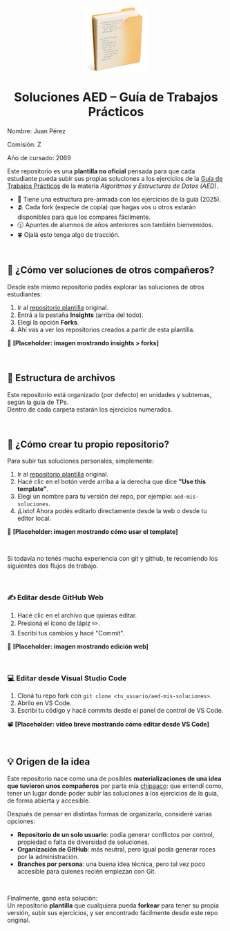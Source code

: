 <p align="center">
  <img src="assets/logo.png" alt="Logo del proyecto" width="150"/>
</p>

<h1 align="center">Soluciones AED – Guía de Trabajos Prácticos</h1>

Nombre: Juan Pérez

Comisión: Z

Año de cursado: 2069

Este repositorio es una **plantilla no oficial** pensada para que cada estudiante pueda subir sus propias soluciones a los ejercicios de la [Guía de Trabajos Prácticos](https://aed-frre.github.io/) de la materia *Algoritmos y Estructuras de Datos (AED)*.

* 📁 Tiene una estructura pre-armada con los ejercicios de la guía (2025).
* 🫂 Cada fork (especie de copia) que hagas vos u otros estarán disponibles para que los compares fácilmente.
* 🕦 Apuntes de alumnos de años anteriores son también bienvenidos.
* 🍀 Ojalá esto tenga algo de tracción.

<br/>

## 🔎 ¿Cómo ver soluciones de otros compañeros?

Desde este mismo repositorio podés explorar las soluciones de otros estudiantes:

1. Ir al [repositorio plantilla](https://github.com/chipaaco/aed-template) original.
2. Entrá a la pestaña **Insights** (arriba del todo).
3. Elegí la opción **Forks**.
4. Ahí vas a ver los repositorios creados a partir de esta plantilla.

📸 **[Placeholder: imagen mostrando insights > forks]**

<br/>

## 📁 Estructura de archivos

Este repositorio está organizado (por defecto) en unidades y subtemas, según la guía de TPs.  
Dentro de cada carpeta estarán los ejercicios numerados.

<br/>

## 🚀 ¿Cómo crear tu propio repositorio?

Para subir tus soluciones personales, simplemente:

1. Ir al [repositorio plantilla](https://github.com/chipaaco/aed-template) original.
2. Hacé clic en el botón verde arriba a la derecha que dice **"Use this template"**.
3. Elegí un nombre para tu versión del repo, por ejemplo: `aed-mis-soluciones`.
4. ¡Listo! Ahora podés editarlo directamente desde la web o desde tu editor local.

📸 **[Placeholder: imagen mostrando cómo usar el template]**

<br/>

Si todavía no tenés mucha experiencia con git y github, te recomiendo los siguientes dos flujos de trabajo.

<br/>

### ✍️ Editar desde GitHub Web

1. Hacé clic en el archivo que quieras editar.
2. Presioná el ícono de lápiz ✏️.
3. Escribí tus cambios y hacé "Commit".

📸 **[Placeholder: imagen mostrando edición web]**

<br/>

### 💻 Editar desde Visual Studio Code

1. Cloná tu repo fork con `git clone <tu_usuario/aed-mis-soluciones>`.
2. Abrilo en VS Code.
3. Escribí tu código y hacé commits desde el panel de control de VS Code.

📽️ **[Placeholder: video breve mostrando cómo editar desde VS Code]**

<br/>

## 💡 Origen de la idea

Este repositorio nace como una de posibles **materializaciones de una idea que tuvieron unos compañeros** por parte mía [chipaaco](https://github.com/chipaaco): que entendí como, tener un lugar donde poder subir las soluciones a los ejercicios de la guía, de forma abierta y accesible.

Después de pensar en distintas formas de organizarlo, consideré varias opciones:

- **Repositorio de un solo usuario**: podía generar conflictos por control, propiedad o falta de diversidad de soluciones.
- **Organización de GitHub**: más neutral, pero igual podía generar roces por la administración.
- **Branches por persona**: una buena idea técnica, pero tal vez poco accesible para quienes recién empiezan con Git.

<br/>

Finalmente, ganó esta solución:  
Un repositorio **plantilla** que cualquiera pueda **forkear** para tener su propia versión, subir sus ejercicios, y ser encontrado fácilmente desde este repo original.
